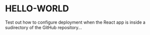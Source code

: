 # HELLO-WORLD  

Test out how to configure deployment when the React app is inside a sudirectory of the GitHub repository...
